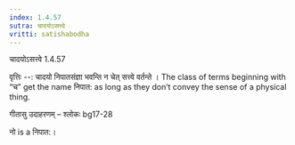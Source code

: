 ```yaml
---
index: 1.4.57
sutra: चादयोऽसत्त्वे
vritti: satishabodha
---
```



 चादयोऽसत्त्वे 1.4.57 


वृत्तिः --: चादयो निपातसंज्ञा भवन्ति न चेत् सत्त्वे वर्तन्ते । The class of terms beginning with “च” get the name निपात: as long as they don’t convey the sense of a physical thing. 


गीतासु उदाहरणम् – श्लोकः bg17-28 


नो is a निपात:। 


